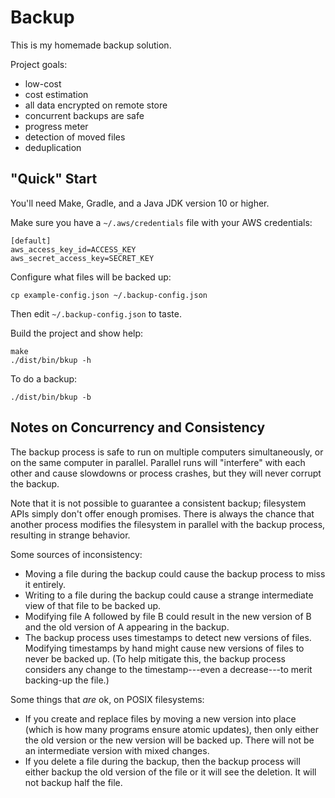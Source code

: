 # Backup

This is my homemade backup solution.

Project goals:

 - low-cost
 - cost estimation
 - all data encrypted on remote store
 - concurrent backups are safe
 - progress meter
 - detection of moved files
 - deduplication

## "Quick" Start

You'll need Make, Gradle, and a Java JDK version 10 or higher.

Make sure you have a `~/.aws/credentials` file with your AWS credentials:

    [default]
    aws_access_key_id=ACCESS_KEY
    aws_secret_access_key=SECRET_KEY

Configure what files will be backed up:

    cp example-config.json ~/.backup-config.json

Then edit `~/.backup-config.json` to taste.

Build the project and show help:

    make
    ./dist/bin/bkup -h

To do a backup:

    ./dist/bin/bkup -b

## Notes on Concurrency and Consistency

The backup process is safe to run on multiple computers simultaneously, or on
the same computer in parallel.  Parallel runs will "interfere" with each other
and cause slowdowns or process crashes, but they will never corrupt the backup.

Note that it is not possible to guarantee a consistent backup; filesystem APIs
simply don't offer enough promises.  There is always the chance that another
process modifies the filesystem in parallel with the backup process, resulting
in strange behavior.

Some sources of inconsistency:

 - Moving a file during the backup could cause the backup process to miss it
   entirely.
 - Writing to a file during the backup could cause a strange intermediate view
   of that file to be backed up.
 - Modifying file A followed by file B could result in the new version of B and
   the old version of A appearing in the backup.
 - The backup process uses timestamps to detect new versions of files.
   Modifying timestamps by hand might cause new versions of files to never be
   backed up.  (To help mitigate this, the backup process considers any change
   to the timestamp---even a decrease---to merit backing-up the file.)

Some things that _are_ ok, on POSIX filesystems:

 - If you create and replace files by moving a new version into place (which is
   how many programs ensure atomic updates), then only either the old version
   or the new version will be backed up.  There will not be an intermediate
   version with mixed changes.
 - If you delete a file during the backup, then the backup process will either
   backup the old version of the file or it will see the deletion.  It will not
   backup half the file.
